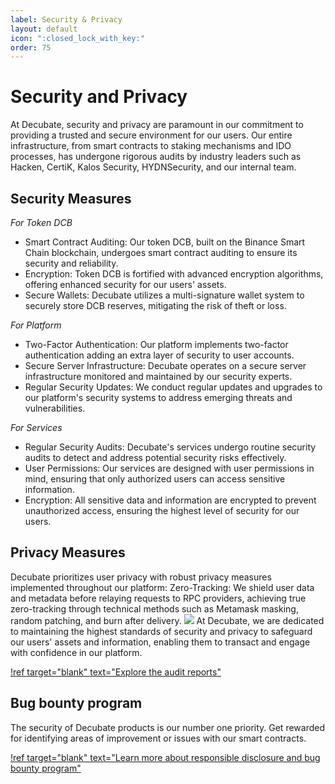 ```yaml
---
label: Security & Privacy
layout: default
icon: ":closed_lock_with_key:"
order: 75
---
```

# Security and Privacy

At Decubate, security and privacy are paramount in our commitment to providing a trusted and secure environment for our users. Our entire infrastructure, from smart contracts to staking mechanisms and IDO processes, has undergone rigorous audits by industry leaders such as Hacken, CertiK, Kalos Security, HYDNSecurity, and our internal team.

## Security Measures

_For Token DCB_
- Smart Contract Auditing: Our token DCB, built on the Binance Smart Chain blockchain, undergoes smart contract auditing to ensure its security and reliability.
- Encryption: Token DCB is fortified with advanced encryption algorithms, offering enhanced security for our users' assets.
- Secure Wallets: Decubate utilizes a multi-signature wallet system to securely store DCB reserves, mitigating the risk of theft or loss.

_For Platform_
- Two-Factor Authentication: Our platform implements two-factor authentication adding an extra layer of security to user accounts.
- Secure Server Infrastructure: Decubate operates on a secure server infrastructure monitored and maintained by our security experts.
- Regular Security Updates: We conduct regular updates and upgrades to our platform's security systems to address emerging threats and vulnerabilities.

_For Services_
- Regular Security Audits: Decubate's services undergo routine security audits to detect and address potential security risks effectively.
- User Permissions: Our services are designed with user permissions in mind, ensuring that only authorized users can access sensitive information.
- Encryption: All sensitive data and information are encrypted to prevent unauthorized access, ensuring the highest level of security for our users.

## Privacy Measures

Decubate prioritizes user privacy with robust privacy measures implemented throughout our platform:
Zero-Tracking: We shield user data and metadata before relaying requests to RPC providers, achieving true zero-tracking through technical methods such as Metamask masking, random patching, and burn after delivery.
![](../static/rpc-diagram.png)
At Decubate, we are dedicated to maintaining the highest standards of security and privacy to safeguard our users' assets and information, enabling them to transact and engage with confidence in our platform.

[!ref target="blank" text="Explore the audit reports"](https://github.com/Decubate-com/public-repository)

## Bug bounty program
The security of Decubate products is our number one priority. Get rewarded for identifying areas of improvement or issues with our smart contracts.

[!ref target="blank" text="Learn more about responsible disclosure and bug bounty program"](https://www.decubate.com/responsible-disclosure)